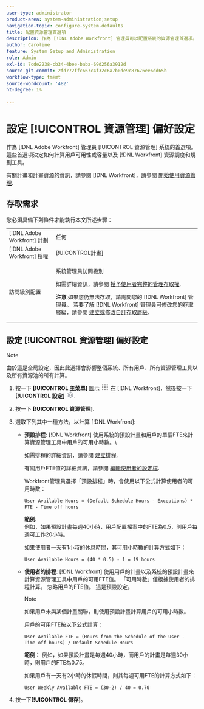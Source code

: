 ```yaml
---
user-type: administrator
product-area: system-administration;setup
navigation-topic: configure-system-defaults
title: 配置資源管理首選項
description: 作為 [!DNL Adobe Workfront] 管理員可以配置系統的資源管理首選項。 這些資源管理首選項決定了如何計算用戶可用性或容量以及 [!DNL Workfront] 資源調度和規劃工具。
author: Caroline
feature: System Setup and Administration
role: Admin
exl-id: 7cde2238-cb34-4bee-baba-69d256a3912d
source-git-commit: 2fd772ffc667c4f32c6a7b0de9c87676ee6dd65b
workflow-type: tm+mt
source-wordcount: '482'
ht-degree: 1%

---
```


# 設定 [!UICONTROL 資源管理] 偏好設定

<!--Linked to lots of articles for resource planning and LINKED TO CONTEXT SENSITIVE HELP - DO NOT CHANGE OR REMOVE!</p>
Edit the first part, once they add more settings in the Res Management Preferences - right now, only the FTE calculation is the
-->

作為 [!DNL Adobe Workfront] 管理員 [!UICONTROL 資源管理] 系統的首選項。 這些首選項決定如何計算用戶可用性或容量以及 [!DNL Workfront] 資源調度和規劃工具。

有關計畫和計畫資源的資訊，請參閱 [!DNL Workfront]，請參閱 [開始使用資源管理](../../../resource-mgmt/resource-mgmt-overview/get-started-resource-management.md).

## 存取需求

您必須具備下列條件才能執行本文所述步驟：

<table style="table-layout:auto"> 
 <col> 
 <col> 
 <tbody> 
  <tr> 
   <td role="rowheader">[!DNL Adobe Workfront] 計劃</td> 
   <td>任何</td> 
  </tr> 
  <tr> 
   <td role="rowheader">[!DNL Adobe Workfront] 授權</td> 
   <td>[!UICONTROL計畫]</td> 
  </tr> 
  <tr> 
   <td role="rowheader">訪問級別配置</td> 
   <td> <p>系統管理員訪問級別</p> <p>如需詳細資訊，請參閱 <a href="../../../administration-and-setup/add-users/configure-and-grant-access/grant-a-user-full-administrative-access.md" class="MCXref xref">授予使用者完整的管理存取權</a>.</p> <p><b>注意</b>:如果您仍無法存取，請詢問您的 [!DNL Workfront] 管理員。 若要了解 [!DNL Workfront] 管理員可修改您的存取層級，請參閱 <a href="../../../administration-and-setup/add-users/configure-and-grant-access/create-modify-access-levels.md" class="MCXref xref">建立或修改自訂存取層級</a>.</p> </td> 
  </tr> 
 </tbody> 
</table>

## 設定 [!UICONTROL 資源管理] 偏好設定

>[!NOTE]
>
>由於這是全局設定，因此此選擇會影響整個系統、所有用戶、所有資源管理工具以及所有資源池的所有計算。

1. 按一下 **[!UICONTROL 主菜單]** 圖示 ![](assets/main-menu-icon.png) 在 [!DNL Workfront]，然後按一下 **[!UICONTROL 設定]** ![](assets/gear-icon-settings.png).
1. 按一下 **[!UICONTROL 資源管理]**.
1. 選取下列其中一種方法，以計算 [!DNL Workfront]:

   * **預設排程**: [!DNL Workfront] 使用系統的預設計畫和用戶的單個FTE來計算資源管理工具中用戶的可用小時數。\

      如需排程的詳細資訊，請參閱 [建立排程](../../../administration-and-setup/set-up-workfront/configure-timesheets-schedules/create-schedules.md).

      有關用戶FTE值的詳細資訊，請參閱  [編輯使用者的設定檔](../../../administration-and-setup/add-users/create-and-manage-users/edit-a-users-profile.md).

      Workfront管理員選擇「預設排程」時，會使用以下公式計算使用者的可用時數：

      ```
      User Available Hours = (Default Schedule Hours - Exceptions) * FTE - Time off hours
      ```

      **範例:**\
      例如，如果預設計畫每週40小時，用戶配置檔案中的FTE為0.5，則用戶每週可工作20小時。

      如果使用者一天有1小時的休息時間，其可用小時數的計算方式如下：

      ```
      User Available Hours = (40 * 0.5) - 1 = 19 hours
      ```

      <!--      
        <li data-mc-conditions="QuicksilverOrClassic.Draft mode"><p>In the Production environment: (NOTE: this is the old way it was working, before the 22.2 release)</p><p><code>User Available Hours = (Default Schedule Hours - (Schedule Exceptions + Time off hours)) * User FTE value</code></p>      
        <div class="example" data-mc-autonum="<b>Example: </b>">      
        <span class="autonumber"><span><b>Example: </b></span></span>      
        <div>      
        <p>For example, if the Default Schedule is 40 hours a week and the FTE in the profile of the user is 0.5, the user is available to work for 20 hours a week.</p>      
        <p>If the user has 1 hour of Time off one day, their Available Hours will be calculated as follows:</p>      
        <p><code>User Daily Available Hours = (40 - 1)* 0.5 = 19.5 hours</code></p>      
        </div>      
        </div></li>      
        -->

   * **使用者的排程**: [!DNL Workfront] 使用用戶的計畫以及系統的預設計畫來計算資源管理工具中用戶的可用FTE值。 「可用時數」僅根據使用者的排程計算。 忽略用戶的FTE值。 這是預設設定。

      >[!NOTE]
      >
      >如果用戶未與某個計畫關聯，則使用預設計畫計算用戶的可用小時數。

      用戶的可用FTE按以下公式計算：

      ```
      User Available FTE = (Hours from the Schedule of the User - Time off hours) / Default Schedule Hours
      ```

      **範例：** 例如，如果預設計畫是每週40小時，而用戶的計畫是每週30小時，則用戶的FTE為0.75。

      如果用戶有一天有2小時的休假時間，則其每週可用FTE的計算方式如下：

      ```
      User Weekly Available FTE = (30-2) / 40 = 0.70
      ```

1. 按一下&#x200B;**[!UICONTROL 儲存]**。
